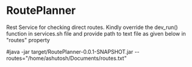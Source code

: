 # RoutePlanner
Rest Service for checking direct routes.
Kindly override the dev_run() function in services.sh file and provide path to text file as given below in "routes" property

#java -jar target/RoutePlanner-0.0.1-SNAPSHOT.jar --routes="/home/ashutosh/Documents/routes.txt"
